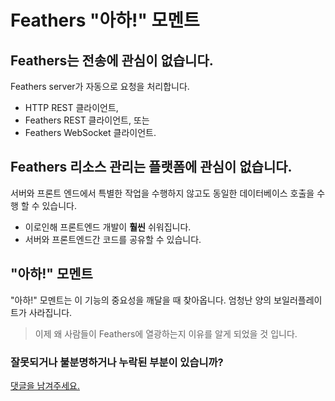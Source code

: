 # Feathers **"아하!"** 모멘트

## Feathers는 전송에 관심이 없습니다.

Feathers server가 자동으로 요청을 처리합니다.
- HTTP REST 클라이언트,
- Feathers REST 클라이언트, 또는
- Feathers WebSocket 클라이언트.

## Feathers 리소스 관리는 플랫폼에 관심이 없습니다.

서버와 프론트 엔드에서 특별한 작업을 수행하지 않고도 동일한 데이터베이스 호출을 수행 할 수 있습니다.

- 이로인해 프론트엔드 개발이 **훨씬** 쉬워집니다.
- 서버와 프론트엔드간 코드를 공유할 수 있습니다.

## **"아하!"** 모멘트

"아하!" 모멘트는 이 기능의 중요성을 깨달을 때 찾아옵니다.
엄청난 양의 보일러플레이트가 사라집니다.

> 이제 왜 사람들이 Feathers에 열광하는지 이유를 알게 되었을 것 입니다.

### 잘못되거나 불분명하거나 누락된 부분이 있습니까?
[댓글을 남겨주세요.](https://github.com/feathersjs/feathers-docs/issues/new?title=Comment:Step-Basic-Ahha&body=Comment:Step-Basic-Ahha)

